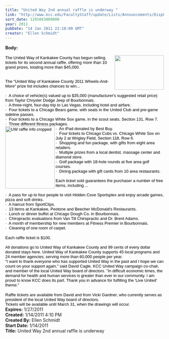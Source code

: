 ```yaml
---
title: "United Way 2nd annual raffle is underway "
link: "http://www.kcc.edu/FacultyStaff/update/Lists/Announcements/DispForm.aspx?ID=73"
sort_date: 1295043009000
year: 2011
pubDate: "14 Jan 2011 22:10:09 GMT"
creator: "Ellen Schmidt"
---
```


<div><b>Body:</b> <div class=ExternalClass3B6270A94BD14933BAFBCC837F15CF9B>
<div>
<div style="color:#000000;font-family:Arial,Helvetica,sans-serif" align=left><br><font size=2><img height=109 src="https://origin.ih.constantcontact.com/fs010/1011145214035/img/569.jpg" width=156 align=right border=0>The United Way of Kankakee County has begun selling tickets for its second annual raffle, offering more than 10 grand prizes, totaling more than $45,000.</font></div>
<div style="color:#000000;font-family:Arial,Helvetica,sans-serif" align=left><font size=2><br> </div></font>
<div style="color:#000000;font-family:Arial,Helvetica,sans-serif" align=left><font size=2>The &quot;United Way of Kankakee County 2011 Wheels-And-More&quot; prize list includes chances to win...</font></div><font size=2>
<div style="color:#000000;font-family:Arial,Helvetica,sans-serif" align=left><br>·  A choice of vehicle(s) valued up to $35,000 (manufacturer's suggested retail price) from Taylor Chrysler Dodge Jeep of Bourbonnais.<br>·  A three-night, four-day trip to Las Vegas, including hotel and airfare.<br>·  Four tickets to a Chicago Bears game, with seats in the United Club and pre-game sideline passes.<br>·  Four tickets to a Chicago White Sox game, in the scout seats, Section 131, Row 7.<br>·  Three different fitness packages.<br><img height=197 alt="UW raffle info cropped" src="https://origin.ih.constantcontact.com/fs010/1011145214035/img/654.jpg" width=157 align=left border=0>·  An iPad donated by Best Buy.<br>·  Four tickets to Chicago Cubs vs. Chicago White Sox on July 2 at Wrigley Field, Section 118, Row 6.<br>·  Shopping and fun package, with gifts from eight area retailers.<br>·  Multiple prizes from a local dentist, massage center and diamond store.<br>·  Golf package with 18-hole rounds at five area golf courses.<br>·  Dining package with gift cards from 10 area restaurants.</div>
<div style="color:#000000;font-family:Arial,Helvetica,sans-serif" align=left><br></font><font size=2>Each ticket sold guarantees the purchaser a number of free items, including ...</font></div>
<div style="color:#000000;font-family:Arial,Helvetica,sans-serif" align=left><font size=2><br>·  A pass for up to four people to visit Hidden Cove Sportsplex and enjoy arcade games, pizza and soft drinks. <br>·  A haircut from SportClips.<br>·  13 items at Kankakee, Peotone and Beecher McDonald's Restaurants.<br>·  Lunch or dinner buffet at Chicago Dough Co. in Bourbonnais.<br>·  Chiropractic evaluations from Van Till Chiropractic and Dr. Brent Adams.<br>·  A month of membership for new members at Fitness Premier in Bourbonnais.<br>·  Cleaning of one room of carpet.</font></div>
<div style="color:#000000;font-family:Arial,Helvetica,sans-serif" align=left><font size=2></font> </div>
<div style="color:#000000;font-family:Arial,Helvetica,sans-serif" align=left><font size=2>Each raffle ticket is $100. </font></div>
<div style="color:#000000;font-family:Arial,Helvetica,sans-serif" align=left><font size=2> </div></font>
<div style="color:#000000;font-family:Arial,Helvetica,sans-serif" align=left><font size=2>All donations go to United Way of Kankakee County and 99 cents of every dollar donated stays here. United Way of Kankakee County supports 45 local programs and 24 member agencies, serving more than 60,000 people per year. <br></font></div>
<div style="color:#000000;font-family:Arial,Helvetica,sans-serif" align=left><font size=2>&quot;I want to thank everyone who has supported United Way in the past and I hope we can count on your support again,&quot; said David Cagle, KCC United Way campaign co-chair, and member of the local United Way board of directors. &quot;In difficult economic times, the demand for health and human services is greater than ever in our community. I am proud to know KCC does its part. Thank you in advance for fulfilling the 'Live United' theme.&quot;<br></font></div>
<div style="color:#000000;font-family:Arial,Helvetica,sans-serif" align=left><font size=2></font> </div>
<div style="color:#000000;font-family:Arial,Helvetica,sans-serif" align=left><font size=2>Raffle tickets are available from David and from Vicki Gardner, who currently serves as president of the local United Way board of directors. <br></div></font>
<div style="color:#000000;font-family:Arial,Helvetica,sans-serif" align=left><font size=2>Tickets will be available until March 31, when the drawings will occur.</font></div></div></div></div>
<div><b>Expires:</b> 1/27/2011</div>
<div><b>Created:</b> 1/14/2011 4:10 PM</div>
<div><b>Created By:</b> Ellen Schmidt</div>
<div><b>Start Date:</b> 1/14/2011</div>
<div><b>Title:</b> United Way 2nd annual raffle is underway </div>
